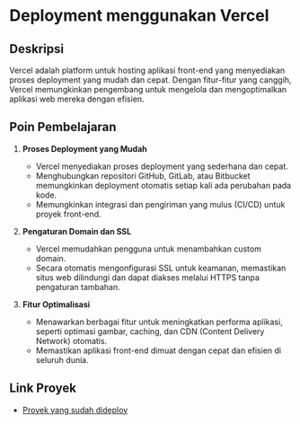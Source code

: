 # Deployment menggunakan Vercel

## Deskripsi

Vercel adalah platform untuk hosting aplikasi front-end yang menyediakan proses deployment yang mudah dan cepat. Dengan fitur-fitur yang canggih, Vercel memungkinkan pengembang untuk mengelola dan mengoptimalkan aplikasi web mereka dengan efisien.

## Poin Pembelajaran

1. **Proses Deployment yang Mudah**

   - Vercel menyediakan proses deployment yang sederhana dan cepat.
   - Menghubungkan repositori GitHub, GitLab, atau Bitbucket memungkinkan deployment otomatis setiap kali ada perubahan pada kode.
   - Memungkinkan integrasi dan pengiriman yang mulus (CI/CD) untuk proyek front-end.

2. **Pengaturan Domain dan SSL**

   - Vercel memudahkan pengguna untuk menambahkan custom domain.
   - Secara otomatis mengonfigurasi SSL untuk keamanan, memastikan situs web dilindungi dan dapat diakses melalui HTTPS tanpa pengaturan tambahan.

3. **Fitur Optimalisasi**
   - Menawarkan berbagai fitur untuk meningkatkan performa aplikasi, seperti optimasi gambar, caching, dan CDN (Content Delivery Network) otomatis.
   - Memastikan aplikasi front-end dimuat dengan cepat dan efisien di seluruh dunia.

## Link Proyek

- [Proyek yang sudah dideploy](https://aliva-testing.vercel.app/)
